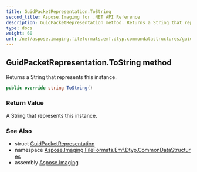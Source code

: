 ```yaml
---
title: GuidPacketRepresentation.ToString
second_title: Aspose.Imaging for .NET API Reference
description: GuidPacketRepresentation method. Returns a String that represents this instance
type: docs
weight: 60
url: /net/aspose.imaging.fileformats.emf.dtyp.commondatastructures/guidpacketrepresentation/tostring/
---
```

## GuidPacketRepresentation.ToString method

Returns a String that represents this instance.

```csharp
public override string ToString()
```

### Return Value

A String that represents this instance.

### See Also

* struct [GuidPacketRepresentation](../)
* namespace [Aspose.Imaging.FileFormats.Emf.Dtyp.CommonDataStructures](../../guidpacketrepresentation/)
* assembly [Aspose.Imaging](../../../)



